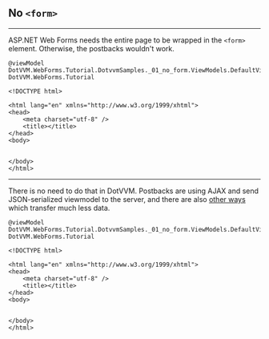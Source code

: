 ## No `<form>`

-------------------------------------

ASP.NET Web Forms needs the entire page to be wrapped in the `<form>` element. Otherwise, the postbacks wouldn't work.

```DOTHTML
@viewModel DotVVM.WebForms.Tutorial.DotvvmSamples._01_no_form.ViewModels.DefaultViewModel, DotVVM.WebForms.Tutorial

<!DOCTYPE html>

<html lang="en" xmlns="http://www.w3.org/1999/xhtml">
<head>
    <meta charset="utf-8" />
    <title></title>
</head>
<body>


</body>
</html>
```

-------------------------------------

There is no need to do that in DotVVM. Postbacks are using AJAX and send JSON-serialized viewmodel to the server, and there are also [other ways](https://www.dotvvm.com/docs/tutorials/basics-optimizing-postbacks/2.0) which transfer much less data.

```DOTHTML
@viewModel DotVVM.WebForms.Tutorial.DotvvmSamples._01_no_form.ViewModels.DefaultViewModel, DotVVM.WebForms.Tutorial

<!DOCTYPE html>

<html lang="en" xmlns="http://www.w3.org/1999/xhtml">
<head>
    <meta charset="utf-8" />
    <title></title>
</head>
<body>


</body>
</html>
```